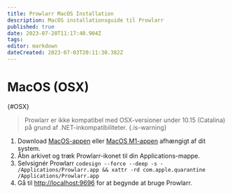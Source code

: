 ```yaml
---
title: Prowlarr MacOS Installation
description: MacOS installationsguide til Prowlarr
published: true
date: 2023-07-28T11:17:40.904Z
tags: 
editor: markdown
dateCreated: 2023-07-03T20:11:30.382Z
---
```


# MacOS (OSX)

{#OSX}
  
> Prowlarr er ikke kompatibel med OSX-versioner under 10.15 (Catalina) på grund af .NET-inkompatibiliteter.
{.is-warning}

1. Download [MacOS-appen](https://prowlarr.servarr.com/v1/update/master/updatefile?os=osx&runtime=netcore&arch=x64&installer=true) eller [MacOS M1-appen](https://prowlarr.servarr.com/v1/update/master/updatefile?os=osx&runtime=netcore&arch=arm64&installer=true) afhængigt af dit system.
1. Åbn arkivet og træk Prowlarr-ikonet til din Applications-mappe.
1. Selvsignér Prowlarr `codesign --force --deep -s - /Applications/Prowlarr.app && xattr -rd com.apple.quarantine /Applications/Prowlarr.app`
1. Gå til <http://localhost:9696> for at begynde at bruge Prowlarr.